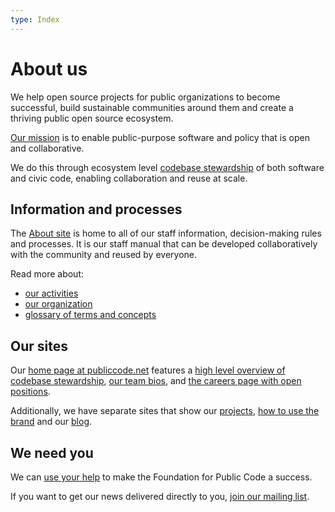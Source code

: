 ```yaml
---
type: Index
---
```


# About us

We help open source projects for public organizations to become successful, build sustainable communities around them and create a thriving public open source ecosystem.

[Our mission](organization/mission.md) is to enable public-purpose software and policy that is open and collaborative.

We do this through ecosystem level [codebase stewardship](activities/index.md) of both software and civic code, enabling collaboration and reuse at scale.

## Information and processes

The [About site](activities/documentation/index.md) is home to all of our staff information, decision-making rules and processes. It is our staff manual that can be developed collaboratively with the community and reused by everyone.

Read more about:

* [our activities](activities/index.md)
* [our organization](organization/index.md)
* [glossary of terms and concepts](glossary/index.md)

## Our sites

Our [home page at publiccode.net](https://publiccode.net) features a [high level overview of codebase stewardship](https://publiccode.net/codebase-stewardship/), [our team bios](https://publiccode.net/who-we-are/), and [the careers page with open positions](https://publiccode.net/careers).

Additionally, we have separate sites that show our [projects](https://projects.publiccode.net), [how to use the brand](https://brand.publiccode.net/) and our [blog](https://blog.publiccode.net).

## We need you

We can [use your help](CONTRIBUTING.md) to make the Foundation for Public Code a success.

If you want to get our news delivered directly to you, [join our mailing list](https://forms.gle/gn7wR2Eaxbv5g1BF9).
